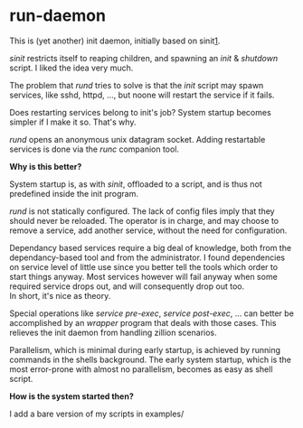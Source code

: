 # run-daemon

This is (yet another) init daemon, initially based on sinit[1][1].

_sinit_ restricts itself to reaping children,
and spawning an _init_ & _shutdown_ script.
I liked the idea very much.

The problem that _rund_ tries to solve is that the _init_ script
may spawn services, like sshd, httpd, ..., but noone will restart
the service if it fails.

Does restarting services belong to init's job?
System startup becomes simpler if I make it so. That's why.

_rund_ opens an anonymous unix datagram socket.
Adding restartable services is done via the _runc_ companion tool.

__Why is this better?__

System startup is, as with _sinit_, offloaded to a script,
and is thus not predefined inside the init program.

_rund_ is not statically configured. The lack of config files
imply that they should never be reloaded.
The operator is in charge, and may choose to remove a service,
add another service, without the need for configuration.

Dependancy based services require a big deal of knowledge, both from
the dependancy-based tool and from the administrator.
I found dependencies on service level of little use since
you better tell the tools which order to start things anyway.
Most services however will fail anyway when some required service
drops out, and will consequently drop out too.  
In short, it's nice as theory.

Special operations like _service pre-exec_, _service post-exec_, ...
can better be accomplished by an _wrapper_ program that deals with those
cases. This relieves the init daemon from handling zillion scenarios.

Parallelism, which is minimal during early startup, is achieved by
running commands in the shells background.
The early system startup, which is the most error-prone with almost no parallelism,
becomes as easy as shell script.

__How is the system started then?__

I add a bare version of my scripts in examples/

[1]: git.suckless.org/sinit
